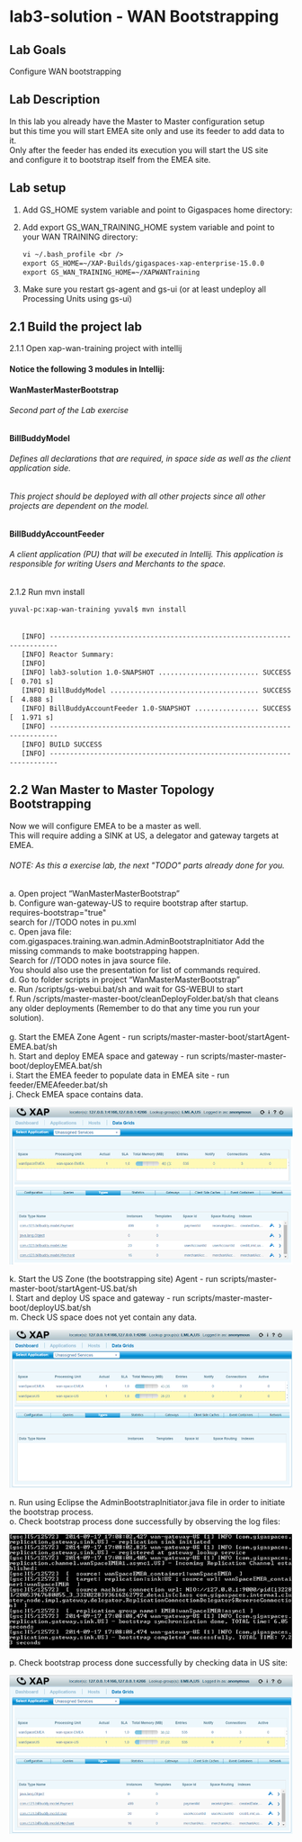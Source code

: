 # lab3-solution - WAN Bootstrapping

## Lab Goals
Configure WAN bootstrapping <br />

## Lab Description
In this lab you already have the Master to Master configuration setup <br />
but this time you will start EMEA site only and use its feeder to add data to it. <br /> 
Only after the feeder has ended its execution you will start the US site <br />
and configure it to bootstrap itself from the EMEA site. <br />

## Lab setup
1.  Add GS_HOME system variable and point to Gigaspaces home directory: <br />
2.  Add export GS_WAN_TRAINING_HOME system variable and point to your WAN TRAINING directory: <br />

        vi ~/.bash_profile <br />
        export GS_HOME=~/XAP-Builds/gigaspaces-xap-enterprise-15.0.0
        export GS_WAN_TRAINING_HOME=~/XAPWANTraining
                               
3.  Make sure you restart gs-agent and gs-ui (or at least undeploy all Processing Units using gs-ui)
    
## 2.1	Build the project lab

2.1.1 Open xap-wan-training project with intellij <br />

#### Notice the following 3 modules in Intellij: ####

#### WanMasterMasterBootstrap #####
###### Second part of the Lab exercise

#### BillBuddyModel #####
###### Defines all declarations that are required, in space side as well as the client application side.
###### This project should be deployed with all other projects since all other projects are dependent on the model. <br />

#### BillBuddyAccountFeeder #####
###### A client application (PU) that will be executed in Intellij. This application is responsible for writing Users and Merchants to the space. <br />

       
2.1.2 Run mvn install <br />

    yuval-pc:xap-wan-training yuval$ mvn install
    
    
       [INFO] ------------------------------------------------------------------------
       [INFO] Reactor Summary:
       [INFO] 
       [INFO] lab3-solution 1.0-SNAPSHOT ......................... SUCCESS [  0.701 s]
       [INFO] BillBuddyModel ..................................... SUCCESS [  4.888 s]
       [INFO] BillBuddyAccountFeeder 1.0-SNAPSHOT ................ SUCCESS [  1.971 s]
       [INFO] ------------------------------------------------------------------------
       [INFO] BUILD SUCCESS
       [INFO] ------------------------------------------------------------------------


    
## 2.2  Wan Master to Master Topology Bootstrapping

Now we will configure EMEA to be a master as well. <br />
This will require adding a SINK at US, a delegator and gateway targets at EMEA. <br />

###### NOTE: As this a exercise lab, the next "TODO" parts already done for you.

a.	Open project “WanMasterMasterBootstrap” <br />
b.	Configure wan-gateway-US to require bootstrap after startup. <br />
    requires-bootstrap="true" <br />
search for //TODO notes in pu.xml <br />
c.	Open java file: com.gigaspaces.training.wan.admin.AdminBootstrapInitiator
Add the missing commands to make bootstrapping happen. <br />
Search for //TODO notes in java source file. <br /> 
You should also use the presentation for list of commands required. <br />
d.	Go to folder scripts in project “WanMasterMasterBootstrap” <br />
e.	Run /scripts/gs-webui.bat/sh and wait for GS-WEBUI to start <br /> 
f.	Run /scripts/master-master-boot/cleanDeployFolder.bat/sh that cleans any older deployments (Remember to do that any time you run your solution). <br />  
g.	Start the EMEA Zone Agent  - run scripts/master-master-boot/startAgent-EMEA.bat/sh <br />
h.	Start and deploy EMEA space and gateway  - run scripts/master-master-boot/deployEMEA.bat/sh <br />
i.	Start the EMEA feeder to populate data in EMEA site - run feeder/EMEAfeeder.bat/sh <br />
j.	Check EMEA space contains data. <br />

![snapshot](Pictures/Picture1.png) <br />
    
k.	Start the US Zone (the bootstrapping site) Agent - run scripts/master-master-boot/startAgent-US.bat/sh <br />
l.	Start and deploy US space and gateway - run scripts/master-master-boot/deployUS.bat/sh <br />
m.	Check US space does not yet contain any data.

![snapshot](Pictures/Picture2.png) <br />

n.	Run using Eclipse the AdminBootstrapInitiator.java file in order to initiate the bootstrap process. <br />
o.	Check bootstrap process done successfully by observing the log files: <br />

![snapshot](Pictures/Picture3.png) <br />

p.	Check bootstrap process done successfully by checking data in US site: <br />

![snapshot](Pictures/Picture4.png) <br />